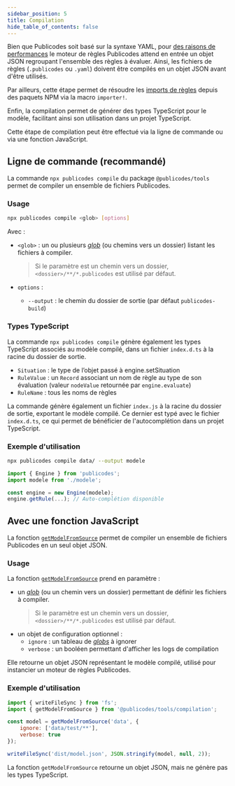 ```yaml
---
sidebar_position: 5
title: Compilation
hide_table_of_contents: false
---
```


Bien que Publicodes soit basé sur la syntaxe YAML, pour [des raisons de
performances](https://github.com/publicodes/publicodes/pull/254) le moteur de
règles Publicodes attend en entrée un objet JSON regroupant l'ensemble des
règles à évaluer. Ainsi, les fichiers de règles (`.publicodes` ou `.yaml`)
doivent être compilés en un objet JSON avant d'être utilisés.

Par ailleurs, cette étape permet de résoudre les [imports de règles](./importer-des-regles) depuis des paquets NPM via la macro `importer!`.

Enfin, la compilation permet de générer des types TypeScript pour le modèle, facilitant ainsi son utilisation dans un projet TypeScript.

Cette étape de compilation peut être effectué via la ligne de commande ou via une fonction JavaScript.

## Ligne de commande (recommandé)

La commande `npx publicodes compile` du package `@publicodes/tools` permet de compiler un ensemble de fichiers Publicodes.

### Usage

```bash
npx publicodes compile <glob> [options]
```

Avec :

- `<glob>` : un ou plusieurs [_glob_](https://www.npmjs.com/package/glob) (ou chemins vers un dossier) listant les fichiers à compiler.
    > Si le paramètre est un chemin vers un dossier, `<dossier>/**/*.publicodes` est utilisé par défaut.
- `options` :

    - `--output` : le chemin du dossier de sortie (par défaut `publicodes-build`)

### Types TypeScript

La commande `npx publicodes compile` génère également les types TypeScript associés au modèle compilé, dans un fichier `index.d.ts` à la racine du dossier de sortie.

- `Situation` : le type de l’objet passé à engine.setSituation
- `RuleValue` : un `Record` associant un nom de règle au type de son évaluation (valeur `nodeValue` retournée par `engine.evaluate`)
- `RuleName` : tous les noms de règles

La commande génère également un fichier `index.js` à la racine du dossier de sortie, exportant le modèle compilé. Ce dernier est typé avec le fichier `index.d.ts`, ce qui permet de bénéficier de l'autocomplétion dans un projet TypeScript.

### Exemple d'utilisation

```bash
npx publicodes compile data/ --output modele
```

```typescript title="app.ts"
import { Engine } from 'publicodes';
import modele from './modele';

const engine = new Engine(modele);
engine.getRule(...); // Auto-complétion disponible
```

## Avec une fonction JavaScript

La fonction
[`getModelFromSource`](https://publicodes.github.io/tools/functions/compilation.getModelFromSource.html)
permet de compiler un ensemble de fichiers Publicodes en un seul objet JSON.

### Usage

La fonction
[`getModelFromSource`](https://publicodes.github.io/tools/functions/compilation.getModelFromSource.html)
prend en paramètre :

- un [_glob_](https://www.npmjs.com/package/glob) (ou un chemin vers un dossier)
  permettant de définir les fichiers à compiler.
    > Si le paramètre est un chemin vers un dossier, `<dossier>/**/*.publicodes`
    > est utilisé par défaut.
- un objet de configuration optionnel :
    - `ignore` : un tableau de [_globs_](https://www.npmjs.com/package/glob) à
      ignorer
    - `verbose` : un booléen permettant d'afficher les logs de compilation

Elle retourne un objet JSON représentant le modèle compilé, utilisé pour instancier un moteur de règles Publicodes.

### Exemple d'utilisation

```javascript title="build.js"
import { writeFileSync } from 'fs';
import { getModelFromSource } from '@publicodes/tools/compilation';

const model = getModelFromSource('data', {
    ignore: ['data/test/**'],
    verbose: true
});

writeFileSync('dist/model.json', JSON.stringify(model, null, 2));
```

<Callout type="warning" title="Attention">

La fonction `getModelFromSource` retourne un objet JSON, mais ne génère pas les types TypeScript.

</Callout>
